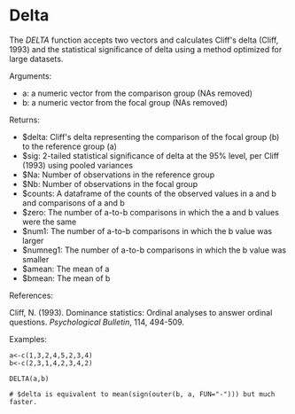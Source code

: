 # Delta

The *DELTA* function accepts two vectors and calculates Cliff's delta (Cliff, 1993) and the statistical significance of delta using a method optimized for large datasets.

Arguments:

- a: a numeric vector from the comparison group (NAs removed)    
- b: a numeric vector from the focal group (NAs removed)    

Returns:

- $delta: Cliff's delta representing the comparison of the focal group (b) to the reference group (a)  
- $sig: 2-tailed statistical significance of delta at the 95% level, per Cliff (1993) using pooled variances  
- $Na: Number of observations in the reference group  
- $Nb: Number of observations in the focal group  
- $counts: A dataframe of the counts of the observed values in a and b and comparisons of a and b  
- $zero: The number of a-to-b comparisons in which the a and b values were the same  
- $num1: The number of a-to-b comparisons in which the b value was larger  
- $numneg1: The number of a-to-b comparisons in which the b value was smaller  
- $amean: The mean of a  
- $bmean: The mean of b  

References:

Cliff, N. (1993). Dominance statistics: Ordinal analyses to answer ordinal questions. *Psychological Bulletin*, 114, 494-509.

Examples:

```
a<-c(1,3,2,4,5,2,3,4)
b<-c(2,3,1,4,2,3,4,2)

DELTA(a,b)

# $delta is equivalent to mean(sign(outer(b, a, FUN="-"))) but much faster.
```